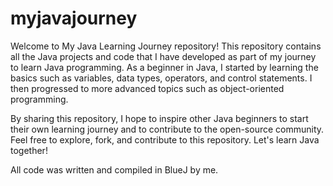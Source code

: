 # myjavajourney
Welcome to My Java Learning Journey repository! This repository contains all the Java projects and code that I have developed as part of my journey to learn Java programming. As a beginner in Java, I started by learning the basics such as variables, data types, operators, and control statements. I then progressed to more advanced topics such as object-oriented programming.

By sharing this repository, I hope to inspire other Java beginners to start their own learning journey and to contribute to the open-source community. Feel free to explore, fork, and contribute to this repository. Let's learn Java together!

All code was written and compiled in BlueJ by me.
